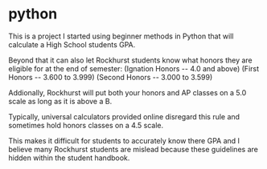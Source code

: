 # python
This is a project I started using beginner methods in Python that will calculate a High School students GPA.

Beyond that it can also let Rockhurst students know what honors they are eligible for at the end of semester:
(Ignation Honors -- 4.0 and above)
(First Honors -- 3.600 to 3.999)
(Second Honors -- 3.000 to 3.599)

Addionally, Rockhurst will put both your honors and AP classes on a 5.0 scale as long as it is above a B.

Typically, universal calculators provided online disregard this rule and sometimes hold honors classes on a 4.5 scale.

This makes it difficult for students to accurately know there GPA and I believe many Rockhurst students are mislead
because these guidelines are hidden within the student handbook.
